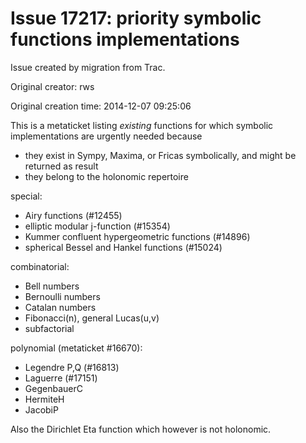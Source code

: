 # Issue 17217: priority symbolic functions implementations

Issue created by migration from Trac.

Original creator: rws

Original creation time: 2014-12-07 09:25:06

This is a metaticket listing *existing* functions for which symbolic implementations are urgently needed because
 * they exist in Sympy, Maxima, or Fricas symbolically, and might be returned as result
 * they belong to the holonomic repertoire

special:
 * Airy functions (#12455)
 * elliptic modular j-function (#15354)
 * Kummer confluent hypergeometric functions (#14896)
 * spherical Bessel and Hankel functions (#15024)

combinatorial:
 * Bell numbers
 * Bernoulli numbers
 * Catalan numbers
 * Fibonacci(n), general Lucas(u,v)
 * subfactorial

polynomial (metaticket #16670):
 * Legendre P,Q (#16813)
 * Laguerre (#17151)
 * GegenbauerC
 * HermiteH
 * JacobiP

Also the Dirichlet Eta function which however is not holonomic.
